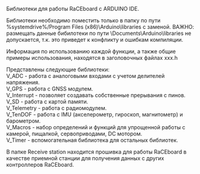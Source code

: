 Библиотеки для работы RaCEboard с ARDUINO IDE.

Библиотеки необходимо поместить только в папку  по пути %systemdrive%/Program Files (x86)\Arduino\libraries с заменой. 
ВАЖНО: размещать данные бибилотеки по пути \Documents\Arduino\libraries не допускается, т.к. это приведет к конфликту и ошибкам компиляции. 

Информация по использованию каждой функции, а также общие примеры использования, находятся в заголовочных файлах xxx.h

Представлены следующие библиотеки:
<br> V_ADC - работа с аналоговыми входами с учетом делителей напряжения. <br>V_GPS - работа с GNSS модулем.<br>V_Interrupt - позволяет создавать собственные прерывания с пинов. <br>V_SD - работа с картой памяти. <br>V_Telemetry - работа с радиомодулем.<br>V_TenDOF - работа с IMU (акселерометр, гироскоп, магнитометр) и барометром. <br>V_Macros - набор определений и функций для упрощенной работы с камерой, пищалкой, сервоприводами, DC мотором. <br>V_Timer - вспомогательная библиотека для остальных библиотек.</br> 

В папке Receive station находится прошивка для работы RaCEboard в качестве приемной станции для получения данных с других контроллеров RaCEboard.

